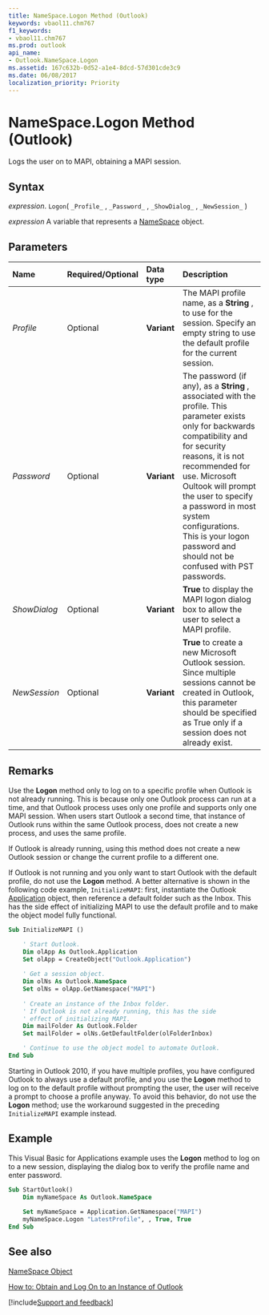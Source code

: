 ```yaml
---
title: NameSpace.Logon Method (Outlook)
keywords: vbaol11.chm767
f1_keywords:
- vbaol11.chm767
ms.prod: outlook
api_name:
- Outlook.NameSpace.Logon
ms.assetid: 167c632b-0d52-a1e4-8dcd-57d301cde3c9
ms.date: 06/08/2017
localization_priority: Priority
---
```



# NameSpace.Logon Method (Outlook)

Logs the user on to MAPI, obtaining a MAPI session.


## Syntax

_expression_. `Logon`( `_Profile_` , `_Password_` , `_ShowDialog_` , `_NewSession_` )

_expression_ A variable that represents a [NameSpace](./Outlook.NameSpace.md) object.


## Parameters



|Name|Required/Optional|Data type|Description|
|:-----|:-----|:-----|:-----|
| _Profile_|Optional| **Variant**|The MAPI profile name, as a  **String** , to use for the session. Specify an empty string to use the default profile for the current session.|
| _Password_|Optional| **Variant**|The password (if any), as a  **String** , associated with the profile. This parameter exists only for backwards compatibility and for security reasons, it is not recommended for use. Microsoft Oultook will prompt the user to specify a password in most system configurations. This is your logon password and should not be confused with PST passwords.|
| _ShowDialog_|Optional| **Variant**| **True** to display the MAPI logon dialog box to allow the user to select a MAPI profile.|
| _NewSession_|Optional| **Variant**| **True** to create a new Microsoft Outlook session. Since multiple sessions cannot be created in Outlook, this parameter should be specified as True only if a session does not already exist.|

## Remarks

Use the  **Logon** method only to log on to a specific profile when Outlook is not already running. This is because only one Outlook process can run at a time, and that Outlook process uses only one profile and supports only one MAPI session. When users start Outlook a second time, that instance of Outlook runs within the same Outlook process, does not create a new process, and uses the same profile.

If Outlook is already running, using this method does not create a new Outlook session or change the current profile to a different one. 

If Outlook is not running and you only want to start Outlook with the default profile, do not use the  **Logon** method. A better alternative is shown in the following code example, `InitializeMAPI`: first, instantiate the Outlook [Application](Outlook.Application.md) object, then reference a default folder such as the Inbox. This has the side effect of initializing MAPI to use the default profile and to make the object model fully functional.




```vb
Sub InitializeMAPI ()

    ' Start Outlook.
    Dim olApp As Outlook.Application
    Set olApp = CreateObject("Outlook.Application")
    
    ' Get a session object. 
    Dim olNs As Outlook.NameSpace
    Set olNs = olApp.GetNamespace("MAPI")
    
    ' Create an instance of the Inbox folder. 
    ' If Outlook is not already running, this has the side
    ' effect of initializing MAPI.
    Dim mailFolder As Outlook.Folder
    Set mailFolder = olNs.GetDefaultFolder(olFolderInbox)

    ' Continue to use the object model to automate Outlook.
End Sub
```

Starting in Outlook 2010, if you have multiple profiles, you have configured Outlook to always use a default profile, and you use the  **Logon** method to log on to the default profile without prompting the user, the user will receive a prompt to choose a profile anyway. To avoid this behavior, do not use the **Logon** method; use the workaround suggested in the preceding `InitializeMAPI` example instead.


## Example

This Visual Basic for Applications example uses the  **Logon** method to log on to a new session, displaying the dialog box to verify the profile name and enter password.


```vb
Sub StartOutlook() 
    Dim myNameSpace As Outlook.NameSpace 
  
    Set myNameSpace = Application.GetNamespace("MAPI") 
    myNameSpace.Logon "LatestProfile", , True, True 
End Sub
```


## See also


[NameSpace Object](Outlook.NameSpace.md)



[How to: Obtain and Log On to an Instance of Outlook](../outlook/How-to/Security/obtain-and-log-on-to-an-instance-of-outlook.md)

[!include[Support and feedback](~/includes/feedback-boilerplate.md)]